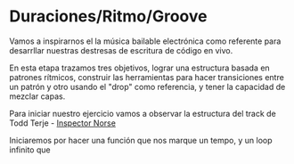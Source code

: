 # Duraciones/Ritmo/Groove

Vamos a inspirarnos el la música bailable electrónica como referente para desarrllar nuestras destresas de escritura de código en vivo.

En esta etapa trazamos tres objetivos, lograr una estructura basada en patrones rítmicos, construir las herramientas para hacer transiciones entre un patrón y otro usando el "drop" como referencia, y tener la capacidad de mezclar capas.

Para iniciar nuestro ejercicio vamos a observar la estructura del track de Todd Terje - [Inspector Norse](http://youtu.be/ebjXsc0UjdQ)

Iniciaremos por hacer una función que nos marque un tempo, y un loop infinito que 
